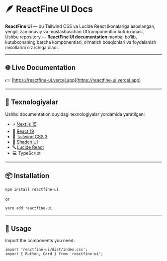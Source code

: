 # 🪶 ReactFine UI Docs

**ReactFine UI** — bu Tailwind CSS va Lucide React ikonalariga asoslangan, yengil, zamonaviy va moslashuvchan UI komponentlar kutubxonasi.  
Ushbu repository — **ReactFine UI documentation** manbai bo‘lib, kutubxonaning barcha komponentlari, o‘rnatish bosqichlari va foydalanish misollarini o‘z ichiga oladi.

---

## 🌐 Live Documentation

👉 [https://reactfine-ui.vercel.app](https://reactfine-ui.vercel.app)

---

## 🧱 Texnologiyalar

Ushbu documentation quyidagi texnologiyalar yordamida yaratilgan:

- ⚡ [Next.js 15](https://nextjs.org/)
- 💎 [React 19](https://react.dev/)
- 🎨 [Tailwind CSS 3](https://tailwindcss.com/)
- 🧩 [Shadcn UI](https://ui.shadcn.com/)
- 🔤 [Lucide React](https://lucide.dev/)
- 💻 TypeScript

---

## 📦 Installation

```bash
npm install reactfine-ui
```

or

```bash
yarn add reactfine-ui
```

---

## 🚀 Usage

Import the components you need:

```tsx
import 'reactfine-ui/dist/index.css';
import { Button, Card } from 'reactfine-ui';
```
